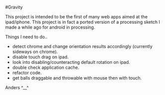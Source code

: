 #Gravity

This project is intended to be the first of many web apps aimed at the ipad/iphone.
This project is in fact a ported version of a processing sketch I made a while ago for android in processing.

Things I need to do..

- detect chrome and change orientation results accordingly (currently sideways on chrome).
- disable touch drag on ipad.
- look into disabling/counteracting default rotation on ipad.
- double check application cache.
- refactor code.
- get balls draggable and throwable with mouse then with touch.

Anders
^__^
